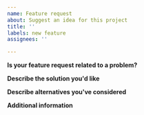 ```yaml
---
name: Feature request
about: Suggest an idea for this project
title: ''
labels: new feature
assignees: ''

---
```


**Is your feature request related to a problem?**
<!-- Provide a clear and concise description of what the problem is, e.g. I'm always frustrated when [...] -->

**Describe the solution you'd like**
<!-- A clear and concise description of what you want to happen. -->

**Describe alternatives you've considered**
<!-- A clear and concise description of any alternative solutions or features you've considered. -->

**Additional information**
<!-- Add any other information or screenshots related to the feature request here. -->
